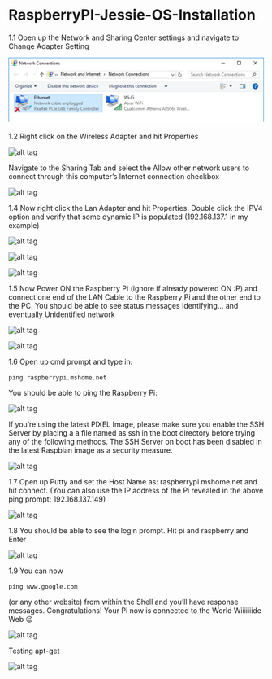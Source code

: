 # RaspberryPI-Jessie-OS-Installation

1.1 Open up the Network and Sharing Center settings and navigate to Change Adapter Setting

![alt tag](https://github.com/Arun4you/RaspberryPI-Jessie-OS-Installation/blob/master/raspberry_pi_wifi_sharing.png)

1.2 Right click on the Wireless Adapter and hit Properties

![alt tag](https://github.com/Arun4you/RaspberryPI-Jessie-OS-Installation/blob/master/image/2.png)

Navigate to the Sharing Tab and select the Allow other network users to connect through this computer’s Internet connection checkbox

![alt tag](https://github.com/Arun4you/RaspberryPI-Jessie-OS-Installation/blob/master/image/3.png)

1.4 Now right click the Lan Adapter and hit Properties. Double click the IPV4 option and verify that some dynamic IP is populated (192.168.137.1 in my example)

![alt tag](https://github.com/Arun4you/RaspberryPI-Jessie-OS-Installation/blob/master/image/4.png)

![alt tag](https://github.com/Arun4you/RaspberryPI-Jessie-OS-Installation/blob/master/image/5.png)

![alt tag](https://github.com/Arun4you/RaspberryPI-Jessie-OS-Installation/blob/master/image/6.png)

1.5 Now Power ON the Raspberry Pi (ignore if already powered ON :P) and connect one end of the LAN Cable to the Raspberry Pi and the other end to the PC. You should be able to see status messages Identifying… and eventually Unidentified network

![alt tag](https://github.com/Arun4you/RaspberryPI-Jessie-OS-Installation/blob/master/image/7.png)

![alt tag](https://github.com/Arun4you/RaspberryPI-Jessie-OS-Installation/blob/master/image/8.png)

1.6 Open up cmd prompt and type in:
```
ping raspberrypi.mshome.net

```
You should be able to ping the Raspberry Pi:

![alt tag](https://github.com/Arun4you/RaspberryPI-Jessie-OS-Installation/blob/master/image/10.png)

If you’re using the latest PIXEL Image, please make sure you enable the SSH Server by placing a a file named as ssh in the boot directory before trying any of the following methods. The SSH Server on boot has been disabled in the latest Raspbian image as a security measure.

![alt tag](https://github.com/Arun4you/RaspberryPI-Jessie-OS-Installation/blob/master/image/ssh_file_creation.png)

1.7 Open up Putty and set the Host Name as: raspberrypi.mshome.net and hit connect. (You can also use the IP address of the Pi revealed in the above ping prompt: 192.168.137.149)

![alt tag](https://github.com/Arun4you/RaspberryPI-Jessie-OS-Installation/blob/master/image/11.png)

1.8 You should be able to see the login prompt. Hit pi and raspberry and Enter

![alt tag](https://github.com/Arun4you/RaspberryPI-Jessie-OS-Installation/blob/master/image/12.png)

1.9 You can now
```
ping www.google.com
```

(or any other website) from within the Shell and you’ll have response messages. Congratulations! Your Pi now is connected to the World Wiiiiiiide Web 😉

![alt tag](https://github.com/Arun4you/RaspberryPI-Jessie-OS-Installation/blob/master/image/13.png)

Testing apt-get

![alt tag](https://github.com/Arun4you/RaspberryPI-Jessie-OS-Installation/blob/master/image/14.png)


